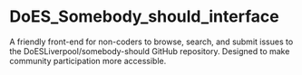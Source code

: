 # DoES_Somebody_should_interface

A friendly front-end for non-coders to browse, search, and submit issues to the DoESLiverpool/somebody-should GitHub repository. Designed to make community participation more accessible.
